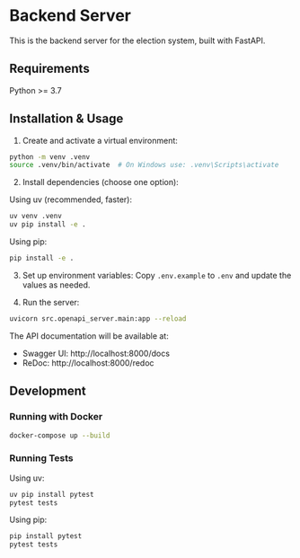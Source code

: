 # Backend Server

This is the backend server for the election system, built with FastAPI.

## Requirements

Python >= 3.7

## Installation & Usage

1. Create and activate a virtual environment:
```bash
python -m venv .venv
source .venv/bin/activate  # On Windows use: .venv\Scripts\activate
```

2. Install dependencies (choose one option):

Using uv (recommended, faster):
```bash
uv venv .venv
uv pip install -e .
```

Using pip:
```bash
pip install -e .
```

3. Set up environment variables:
Copy `.env.example` to `.env` and update the values as needed.

4. Run the server:
```bash
uvicorn src.openapi_server.main:app --reload
```

The API documentation will be available at:
- Swagger UI: http://localhost:8000/docs
- ReDoc: http://localhost:8000/redoc

## Development

### Running with Docker

```bash
docker-compose up --build
```

### Running Tests

Using uv:
```bash
uv pip install pytest
pytest tests
```

Using pip:
```bash
pip install pytest
pytest tests
```
